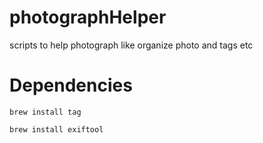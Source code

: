 # photographHelper
scripts to help photograph like organize photo and tags etc

# Dependencies
```
brew install tag
```

```
brew install exiftool
```